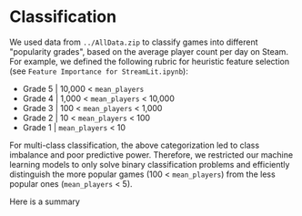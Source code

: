 # Classification
We used data from ``../AllData.zip`` to classify games into different "popularity grades", based on the average player count per day on Steam. For example, we defined the following rubric for heuristic feature selection (see ``Feature Importance for StreamLit.ipynb``):

- Grade 5 | 10,000 < `mean_players`
- Grade 4 | 1,000 < `mean_players` < 10,000
- Grade 3 | 100 < `mean_players` < 1,000
- Grade 2 | 10 < `mean_players` < 100
- Grade 1 | `mean_players` < 10

For multi-class classification, the above categorization led to class imbalance and poor predictive power. Therefore, we restricted our machine learning models to only solve binary classification problems and efficiently distinguish the more popular games (100 < `mean_players`) from the less popular ones (`mean_players` < 5).

Here is a summary 
